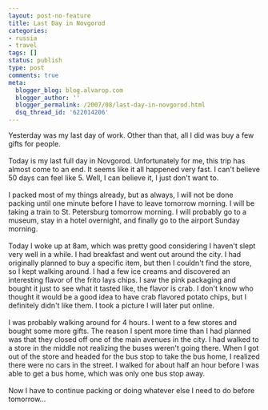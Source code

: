 ```yaml
---
layout: post-no-feature
title: Last Day in Novgorod
categories:
- russia
- travel
tags: []
status: publish
type: post
comments: true
meta:
  blogger_blog: blog.alvarop.com
  blogger_author: ''
  blogger_permalink: /2007/08/last-day-in-novgorod.html
  dsq_thread_id: '622014206'
---
```

Yesterday was my last day of work. Other than that, all I did was buy a few gifts for people.<br /><br />Today is my last full day in Novgorod. Unfortunately for me, this trip has almost come to an end. It seems like it all happened very fast. I can't believe 50 days can feel like 5. Well, I can believe it, I just don't want to.<br /><br />I packed most of my things already, but as always, I will not be done packing until one minute before I have to leave tomorrow morning. I will be taking a train to St. Petersburg tomorrow morning. I will probably go to a museum, stay in a hotel overnight, and finally go to the airport Sunday morning.<br /><br />Today I woke up at 8am, which was pretty good considering I haven't slept very well in a while. I had breakfast and went out around the city. I had originally planned to buy a specific item, but then I couldn't find the store, so I kept walking around. I had a few ice creams and discovered an interesting flavor of the frito lays chips. I saw the pink packaging and bought it just to see what it tasted like, the flavor is crab. I don't know who thought it would be a good idea to have crab flavored potato chips, but I definitely didn't like them. I took a picture I will later put online.<br /><br />I was probably walking around for 4 hours. I went to a few stores and bought some more gifts. The reason I spent more time than I had planned was that they closed off one of the main avenues in the city. I had walked to a store in the middle not realizing the buses weren't going there. When I got out of the store and headed for the bus stop to take the bus home, I realized there were no cars in the street. I walked for about half an hour before I was able to get a bus home, which was only one bus stop away.<br /><br />Now I have to continue packing or doing whatever else I need to do before tomorrow...
